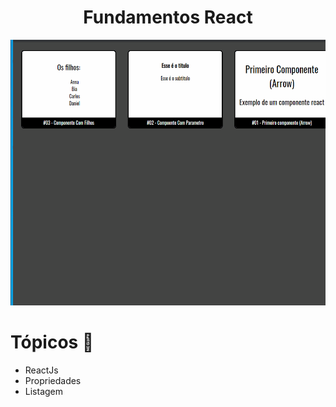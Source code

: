 <h1 align="center">Fundamentos React</h1>

<img src="./github/fundamentos.gif" alt="fundamentos" height="425" />

# Tópicos 🚀

- ReactJs
- Propriedades
- Listagem
